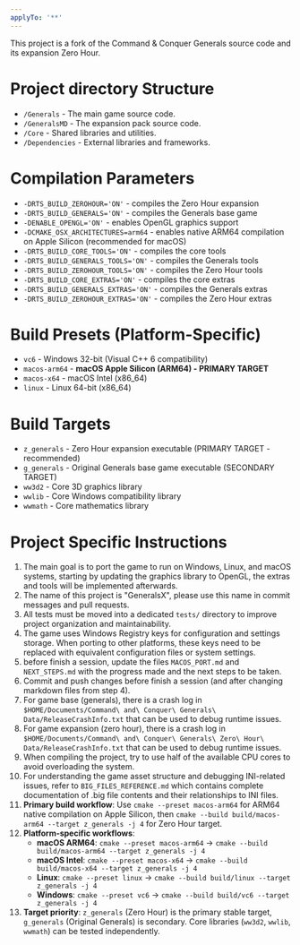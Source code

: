 ```yaml
---
applyTo: '**'
---
```

This project is a fork of the Command & Conquer Generals source code and its expansion Zero Hour.

# Project directory Structure
- `/Generals` - The main game source code.
- `/GeneralsMD` - The expansion pack source code.
- `/Core` - Shared libraries and utilities.
- `/Dependencies` - External libraries and frameworks.

# Compilation Parameters
- `-DRTS_BUILD_ZEROHOUR='ON'` - compiles the Zero Hour expansion
- `-DRTS_BUILD_GENERALS='ON'` - compiles the Generals base game
- `-DENABLE_OPENGL='ON'` - enables OpenGL graphics support
- `-DCMAKE_OSX_ARCHITECTURES=arm64` - enables native ARM64 compilation on Apple Silicon (recommended for macOS)
- `-DRTS_BUILD_CORE_TOOLS='ON'` - compiles the core tools
- `-DRTS_BUILD_GENERALS_TOOLS='ON'` - compiles the Generals tools
- `-DRTS_BUILD_ZEROHOUR_TOOLS='ON'` - compiles the Zero Hour tools
- `-DRTS_BUILD_CORE_EXTRAS='ON'` - compiles the core extras
- `-DRTS_BUILD_GENERALS_EXTRAS='ON'` - compiles the Generals extras
- `-DRTS_BUILD_ZEROHOUR_EXTRAS='ON'` - compiles the Zero Hour extras

# Build Presets (Platform-Specific)
- `vc6` - Windows 32-bit (Visual C++ 6 compatibility)
- `macos-arm64` - **macOS Apple Silicon (ARM64) - PRIMARY TARGET**
- `macos-x64` - macOS Intel (x86_64) 
- `linux` - Linux 64-bit (x86_64)

# Build Targets
- `z_generals` - Zero Hour expansion executable (PRIMARY TARGET - recommended)
- `g_generals` - Original Generals base game executable (SECONDARY TARGET)
- `ww3d2` - Core 3D graphics library
- `wwlib` - Core Windows compatibility library  
- `wwmath` - Core mathematics library

# Project Specific Instructions
1. The main goal is to port the game to run on Windows, Linux, and macOS systems, starting by updating the graphics library to OpenGL, the extras and tools will be implemented afterwards.
2. The name of this project is "GeneralsX", please use this name in commit messages and pull requests.
3. All tests must be moved into a dedicated `tests/` directory to improve project organization and maintainability.
4. The game uses Windows Registry keys for configuration and settings storage. When porting to other platforms, these keys need to be replaced with equivalent configuration files or system settings.
5. before finish a session, update the files `MACOS_PORT.md` and `NEXT_STEPS.md` with the progress made and the next steps to be taken.
6. Commit and push changes before finish a session (and after changing markdown files from step 4).
7. For game base (generals), there is a crash log in `$HOME/Documents/Command\ and\ Conquer\ Generals\ Data/ReleaseCrashInfo.txt` that can be used to debug runtime issues.
8. For game expansion (zero hour), there is a crash log in `$HOME/Documents/Command\ and\ Conquer\ Generals\ Zero\ Hour\ Data/ReleaseCrashInfo.txt` that can be used to debug runtime issues.
9. When compiling the project, try to use half of the available CPU cores to avoid overloading the system.
10. For understanding the game asset structure and debugging INI-related issues, refer to `BIG_FILES_REFERENCE.md` which contains complete documentation of .big file contents and their relationships to INI files.
11. **Primary build workflow**: Use `cmake --preset macos-arm64` for ARM64 native compilation on Apple Silicon, then `cmake --build build/macos-arm64 --target z_generals -j 4` for Zero Hour target.
12. **Platform-specific workflows**: 
    - **macOS ARM64**: `cmake --preset macos-arm64` → `cmake --build build/macos-arm64 --target z_generals -j 4`
    - **macOS Intel**: `cmake --preset macos-x64` → `cmake --build build/macos-x64 --target z_generals -j 4`
    - **Linux**: `cmake --preset linux` → `cmake --build build/linux --target z_generals -j 4`
    - **Windows**: `cmake --preset vc6` → `cmake --build build/vc6 --target z_generals -j 4`
13. **Target priority**: `z_generals` (Zero Hour) is the primary stable target, `g_generals` (Original Generals) is secondary. Core libraries (`ww3d2`, `wwlib`, `wwmath`) can be tested independently.